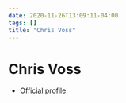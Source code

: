 ```yaml
---
date: 2020-11-26T13:09:11-04:00
tags: []
title: "Chris Voss"
---
```


# Chris Voss

* [Official profile](https://www.blackswanltd.com/our-team/chris-voss)
